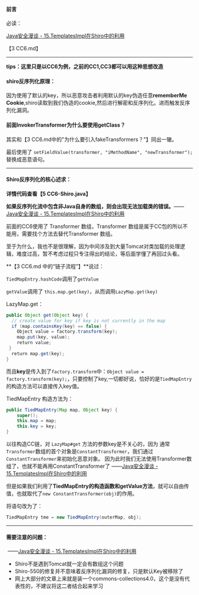 #### 前言

必读：

[Java安全漫谈 - 15.TemplatesImpl在Shiro中的利用](https://t.zsxq.com/JAUBmMz)

【3 CC6.md】

---

**tips：这里只是以CC6为例，之前的CC1,CC3都可以用这种思想改造**



#### shiro反序列化原理：

因为使用了默认的key，所以恶意攻击者利用默认的key伪造任意**rememberMe Cookie**,shiro读取到我们伪造的cookie,然后进行解密和反序列化。进而触发反序列化漏洞。



#### 前面InvokerTransformer为什么要使用getClass？

其实和【3 CC6.md中的"为什么要引入fakeTransformers？"】同出一辙。

最后使用了 `setFieldValue(transformer, "iMethodName", "newTransformer");` 替换成恶意语句。

---

#### Shiro反序列化的核心述求：

**详情代码查看【5 CC6-Shiro.java】**

**如果反序列化流中包含非Java自身的数组，则会出现无法加载类的错误。**——[Java安全漫谈 - 15.TemplatesImpl在Shiro中的利用](https://t.zsxq.com/JAUBmMz)

前面的CC6使用了 Transformer 数组，Transformer 数组是属于CC包的所以不能用，需要找个方法去替代Transformer 数组。

至于为什么，我也不是很理解，因为中间涉及到大量Tomcat对类加载的处理逻辑，难度过高，暂不考虑过程只专注得出的结论，等后面学懂了再回过头看。



**【3 CC6.md 中的“链子流程”】**说过：

`TiedMapEntry.hashCode`调用了`getValue`

`getValue`调⽤了 `this.map.get(key)`，从而调用`LazyMap.get(key)`

LazyMap.get：

```java
public Object get(Object key) {
  // create value for key if key is not currently in the map
  if (map.containsKey(key) == false) {
    Object value = factory.transform(key);
    map.put(key, value);
    return value;
 }
  return map.get(key);
}
```

而且**key**是传入到了`factory.transform`中：`Object value = factory.transform(key);`，只要控制了key,一切都好说，恰好的是`TiedMapEntry`的构造方法可以直接传入key值。

TiedMapEntry 构造方法为：

```java
public TiedMapEntry(Map map, Object key) {
    super();
    this.map = map;
    this.key = key;
}
```



以往构造CC链，对 `LazyMap#get` 方法的参数key是不关心的，因为
通常`Transformer`数组的首个对象是`ConstantTransformer`，我们通过`ConstantTransformer`来初始化恶意对象。
因为此时我们无法使用Transformer数组了，也就不能再用ConstantTransformer了 ——[Java安全漫谈 - 15.TemplatesImpl在Shiro中的利用](https://t.zsxq.com/JAUBmMz)

但是如果我们利用了**TiedMapEntry的构造函数和getValue方法**，就可以自由传值，也就取代了`new ConstantTransformer(obj)`的作用。

将语句改为了：

```java
TiedMapEntry tme = new TiedMapEntry(outerMap, obj);
```

---

#### 需要注意的问题：

​										——[Java安全漫谈 - 15.TemplatesImpl在Shiro中的利用](https://t.zsxq.com/JAUBmMz)

- Shiro不是遇到Tomcat就一定会有数组这个问题
- Shiro-550的修复并不意味着反序列化漏洞的修复，只是默认Key被移除了
- 网上大部分的文章上来就是装一个commons-collections4.0，这个是没有代表性的，不建议将这二者结合起来学习

